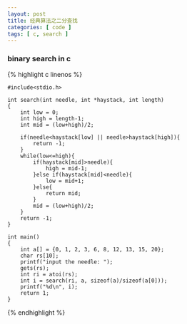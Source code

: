 ```yaml
---
layout: post
title: 经典算法之二分查找
categories: [ code ]
tags: [ c, search ]
---
```



### binary search in c

{% highlight c linenos %}

    #include<stdio.h>
    
    int search(int needle, int *haystack, int length)
    {
        int low = 0;
        int high = length-1;
        int mid = (low+high)/2;
    
        if(needle<haystack[low] || needle>haystack[high]){
            return -1;
        }
        while(low<=high){
            if(haystack[mid]>needle){
                high = mid-1;
            }else if(haystack[mid]<needle){
                low = mid+1;
            }else{
                return mid;
            }
            mid = (low+high)/2;
        }
        return -1;
    }
    
    int main()
    {
        int a[] = {0, 1, 2, 3, 6, 8, 12, 13, 15, 20};
        char rs[10];
        printf("input the needle: ");
        gets(rs);
        int ri = atoi(rs);
        int i = search(ri, a, sizeof(a)/sizeof(a[0]));
        printf("%d\n", i);
        return 1;
    }

{% endhighlight %}

